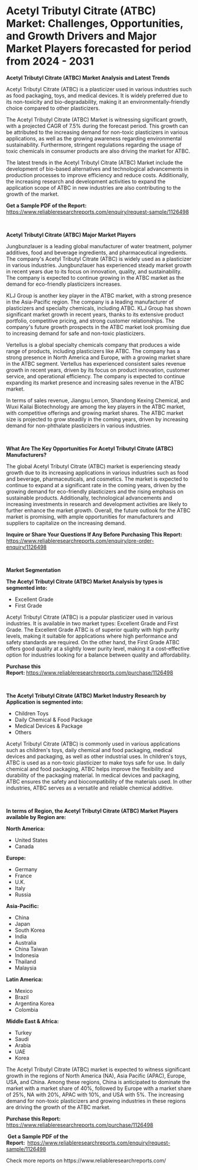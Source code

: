 <p><h1>Acetyl Tributyl Citrate (ATBC) Market: Challenges, Opportunities, and Growth Drivers and Major Market Players forecasted for period from 2024 - 2031</h1></p><p><strong>Acetyl Tributyl Citrate (ATBC) Market Analysis and Latest Trends</strong></p>
<p><p>Acetyl Tributyl Citrate (ATBC) is a plasticizer used in various industries such as food packaging, toys, and medical devices. It is widely preferred due to its non-toxicity and bio-degradability, making it an environmentally-friendly choice compared to other plasticizers. </p><p>The Acetyl Tributyl Citrate (ATBC) Market is witnessing significant growth, with a projected CAGR of 7.5% during the forecast period. This growth can be attributed to the increasing demand for non-toxic plasticizers in various applications, as well as the growing awareness regarding environmental sustainability. Furthermore, stringent regulations regarding the usage of toxic chemicals in consumer products are also driving the market for ATBC.</p><p>The latest trends in the Acetyl Tributyl Citrate (ATBC) Market include the development of bio-based alternatives and technological advancements in production processes to improve efficiency and reduce costs. Additionally, the increasing research and development activities to expand the application scope of ATBC in new industries are also contributing to the growth of the market.</p></p>
<p><strong>Get a Sample PDF of the Report:&nbsp;</strong> <a href="https://www.reliableresearchreports.com/enquiry/request-sample/1126498">https://www.reliableresearchreports.com/enquiry/request-sample/1126498</a></p>
<p>&nbsp;</p>
<p><strong>Acetyl Tributyl Citrate (ATBC) Major Market Players</strong></p>
<p><p>Jungbunzlauer is a leading global manufacturer of water treatment, polymer additives, food and beverage ingredients, and pharmaceutical ingredients. The company's Acetyl Tributyl Citrate (ATBC) is widely used as a plasticizer in various industries. Jungbunzlauer has experienced steady market growth in recent years due to its focus on innovation, quality, and sustainability. The company is expected to continue growing in the ATBC market as the demand for eco-friendly plasticizers increases.</p><p>KLJ Group is another key player in the ATBC market, with a strong presence in the Asia-Pacific region. The company is a leading manufacturer of plasticizers and specialty chemicals, including ATBC. KLJ Group has shown significant market growth in recent years, thanks to its extensive product portfolio, competitive pricing, and strong customer relationships. The company's future growth prospects in the ATBC market look promising due to increasing demand for safe and non-toxic plasticizers.</p><p>Vertellus is a global specialty chemicals company that produces a wide range of products, including plasticizers like ATBC. The company has a strong presence in North America and Europe, with a growing market share in the ATBC segment. Vertellus has experienced consistent sales revenue growth in recent years, driven by its focus on product innovation, customer service, and operational efficiency. The company is expected to continue expanding its market presence and increasing sales revenue in the ATBC market.</p><p>In terms of sales revenue, Jiangsu Lemon, Shandong Kexing Chemical, and Wuxi Kailai Biotechnology are among the key players in the ATBC market, with competitive offerings and growing market shares. The ATBC market size is projected to grow steadily in the coming years, driven by increasing demand for non-phthalate plasticizers in various industries.</p></p>
<p>&nbsp;</p>
<p><strong>What Are The Key Opportunities For Acetyl Tributyl Citrate (ATBC) Manufacturers?</strong></p>
<p><p>The global Acetyl Tributyl Citrate (ATBC) market is experiencing steady growth due to its increasing applications in various industries such as food and beverage, pharmaceuticals, and cosmetics. The market is expected to continue to expand at a significant rate in the coming years, driven by the growing demand for eco-friendly plasticizers and the rising emphasis on sustainable products. Additionally, technological advancements and increasing investments in research and development activities are likely to further enhance the market growth. Overall, the future outlook for the ATBC market is promising, with ample opportunities for manufacturers and suppliers to capitalize on the increasing demand.</p></p>
<p><strong>Inquire or Share Your Questions If Any Before Purchasing This Report:</strong> <a href="https://www.reliableresearchreports.com/enquiry/pre-order-enquiry/1126498">https://www.reliableresearchreports.com/enquiry/pre-order-enquiry/1126498</a></p>
<p>&nbsp;</p>
<p><strong>Market Segmentation</strong></p>
<p><strong>The Acetyl Tributyl Citrate (ATBC) Market Analysis by types is segmented into:</strong></p>
<p><ul><li>Excellent Grade</li><li>First Grade</li></ul></p>
<p><p>Acetyl Tributyl Citrate (ATBC) is a popular plasticizer used in various industries. It is available in two market types: Excellent Grade and First Grade. The Excellent Grade ATBC is of superior quality with high purity levels, making it suitable for applications where high performance and safety standards are required. On the other hand, the First Grade ATBC offers good quality at a slightly lower purity level, making it a cost-effective option for industries looking for a balance between quality and affordability.</p></p>
<p><strong>Purchase this Report:&nbsp;</strong><a href="https://www.reliableresearchreports.com/purchase/1126498">https://www.reliableresearchreports.com/purchase/1126498</a></p>
<p>&nbsp;</p>
<p><strong>The Acetyl Tributyl Citrate (ATBC) Market Industry Research by Application is segmented into:</strong></p>
<p><ul><li>Children Toys</li><li>Daily Chemical & Food Package</li><li>Medical Devices & Package</li><li>Others</li></ul></p>
<p><p>Acetyl Tributyl Citrate (ATBC) is commonly used in various applications such as children's toys, daily chemical and food packaging, medical devices and packaging, as well as other industrial uses. In children's toys, ATBC is used as a non-toxic plasticizer to make toys safe for use. In daily chemical and food packaging, ATBC helps improve the flexibility and durability of the packaging material. In medical devices and packaging, ATBC ensures the safety and biocompatibility of the materials used. In other industries, ATBC serves as a versatile and reliable chemical additive.</p></p>
<p>&nbsp;</p>
<p><strong>In terms of Region, the Acetyl Tributyl Citrate (ATBC) Market Players available by Region are:</strong></p>
<p>
    <p> <strong> North America: </strong>
        <ul>
            <li>United States</li>
            <li>Canada</li>
        </ul>
        </p> 
    <p> <strong> Europe: </strong>
        <ul>
            <li>Germany</li>
            <li>France</li>
            <li>U.K.</li>
            <li>Italy</li>
            <li>Russia</li>
        </ul>
        </p> 
    <p> <strong> Asia-Pacific: </strong>
        <ul>
            <li>China</li>
            <li>Japan</li>
            <li>South Korea</li>
            <li>India</li>
            <li>Australia</li>
            <li>China Taiwan</li>
            <li>Indonesia</li>
            <li>Thailand</li>
            <li>Malaysia</li>
        </ul>
        </p> 
    <p> <strong> Latin America: </strong>
        <ul>
            <li>Mexico</li>
            <li>Brazil</li>
            <li>Argentina Korea</li>
            <li>Colombia</li>
        </ul>
        </p> 
    <p> <strong> Middle East & Africa: </strong>
        <ul>
            <li>Turkey</li>
            <li>Saudi</li>
            <li>Arabia</li>
            <li>UAE</li>
            <li>Korea</li>
        </ul>
    </p>
    </p>
<p><p>The Acetyl Tributyl Citrate (ATBC) market is expected to witness significant growth in the regions of North America (NA), Asia Pacific (APAC), Europe, USA, and China. Among these regions, China is anticipated to dominate the market with a market share of 40%, followed by Europe with a market share of 25%, NA with 20%, APAC with 10%, and USA with 5%. The increasing demand for non-toxic plasticizers and growing industries in these regions are driving the growth of the ATBC market.</p></p>
<p><strong>Purchase this Report: </strong><a href="https://www.reliableresearchreports.com/purchase/1126498">https://www.reliableresearchreports.com/purchase/1126498</a></p>
<p>&nbsp;<strong>Get a Sample PDF of the Report:&nbsp;&nbsp;</strong><a href="https://www.reliableresearchreports.com/enquiry/request-sample/1126498">https://www.reliableresearchreports.com/enquiry/request-sample/1126498</a></p>
<p><strong></strong></p>
<p>Check more reports on https://www.reliableresearchreports.com/</p>